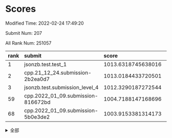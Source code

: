 # Scores

Modified Time: 2022-02-24 17:49:20

Submit Num: 207

All Rank Num: 251057

| rank |               submit               |       score        |       sigma        | pk_num |
| :--- | :--------------------------------- | :----------------- | :----------------- | :----- |
| 1    | jsonzb.test.test_1                 | 1013.6318745638016 | 0.8158243322696206 | 4847   |
| 2    | cpp.21_12_24.submission-2b2ea0d7   | 1013.0184433720501 | 0.8136396098352602 | 4854   |
| 3    | jsonzb.test.submission_level_4     | 1012.3290187272544 | 0.7908532506589656 | 4853   |
| 59   | cpp.2022_01_09.submission-816672bd | 1004.7188147168696 | 0.716779518824748  | 4855   |
| 68   | cpp.2022_01_09.submission-5b0e3de2 | 1003.9153381314173 | 0.703031845746239  | 4848   |


<details>
<summary>全部</summary>

| rank |                 submit                 |       score        |       sigma        | pk_num |
| :--- | :------------------------------------- | :----------------- | :----------------- | :----- |
| 1    | jsonzb.test.test_1                     | 1013.6318745638016 | 0.8158243322696206 | 4847   |
| 2    | cpp.21_12_24.submission-2b2ea0d7       | 1013.0184433720501 | 0.8136396098352602 | 4854   |
| 3    | jsonzb.test.submission_level_4         | 1012.3290187272544 | 0.7908532506589656 | 4853   |
| 4    | gobigger.level_3.submission_level_3_33 | 1011.2591818550804 | 0.7555039509589672 | 4851   |
| 5    | gobigger.level_3.submission_level_3_25 | 1010.8396652331838 | 0.7652256076426334 | 4851   |
| 6    | gobigger.level_3.submission_level_3_45 | 1010.7921853247603 | 0.7622347810036841 | 4857   |
| 7    | gobigger.level_3.submission_level_3_21 | 1010.753200220128  | 0.7781690754064711 | 4850   |
| 8    | gobigger.level_3.submission_level_3_34 | 1010.7460592682244 | 0.7648960834653958 | 4851   |
| 9    | gobigger.level_3.submission_level_3_7  | 1010.6612388563509 | 0.7399744297945297 | 4854   |
| 10   | gobigger.level_3.submission_level_3_42 | 1010.6349533749604 | 0.7739131473383237 | 4846   |
| 11   | gobigger.level_3.submission_level_3_27 | 1010.5869259576957 | 0.7605070578909955 | 4854   |
| 12   | gobigger.level_3.submission_level_3_41 | 1010.5440887541696 | 0.7731150532751875 | 4854   |
| 13   | gobigger.level_3.submission_level_3_48 | 1010.5084462450482 | 0.7525286978252472 | 4852   |
| 14   | gobigger.level_3.submission_level_3_3  | 1010.4749014458334 | 0.7882166349914711 | 4854   |
| 15   | gobigger.level_3.submission_level_3_17 | 1010.4590369219873 | 0.7442767574369387 | 4853   |
| 16   | gobigger.level_3.submission_level_3_1  | 1010.4428640530842 | 0.7498924591617124 | 4856   |
| 17   | gobigger.level_3.submission_level_3_38 | 1010.3987932295987 | 0.7554289647943769 | 4850   |
| 18   | gobigger.level_3.submission_level_3_37 | 1010.3130884863388 | 0.7861705533827034 | 4853   |
| 19   | gobigger.level_3.submission_level_3_9  | 1010.3117069572035 | 0.7439397924422615 | 4848   |
| 20   | gobigger.level_3.submission_level_3_47 | 1010.2804514556018 | 0.7716067323638395 | 4849   |
| 21   | gobigger.level_3.submission_level_3_30 | 1010.2590647304465 | 0.7677348860503563 | 4853   |
| 22   | gobigger.level_3.submission_level_3_20 | 1010.2124100563996 | 0.7345188312317461 | 4852   |
| 23   | gobigger.level_3.submission_level_3_15 | 1010.1611788942009 | 0.7572847797211387 | 4846   |
| 24   | gobigger.level_3.submission_level_3_43 | 1010.0555748265233 | 0.7485702958385118 | 4853   |
| 25   | gobigger.level_3.submission_level_3_36 | 1009.9290685520688 | 0.7693051916272079 | 4850   |
| 26   | gobigger.level_3.submission_level_3_16 | 1009.912873552964  | 0.762113319372628  | 4855   |
| 27   | gobigger.level_3.submission_level_3_12 | 1009.8899522174557 | 0.7575896349277697 | 4853   |
| 28   | gobigger.level_3.submission_level_3_18 | 1009.8637397909538 | 0.7509144220611434 | 4853   |
| 29   | gobigger.level_3.submission_level_3_0  | 1009.7668546403576 | 0.7511425083628297 | 4849   |
| 30   | gobigger.level_3.submission_level_3_13 | 1009.7648657629422 | 0.747510093515059  | 4855   |
| 31   | gobigger.level_3.submission_level_3_2  | 1009.7274492630653 | 0.7480109069705116 | 4847   |
| 32   | gobigger.level_3.submission_level_3_6  | 1009.6639154623089 | 0.771581591856322  | 4853   |
| 33   | gobigger.level_3.submission_level_3_28 | 1009.6297786969392 | 0.7606905028888273 | 4845   |
| 34   | gobigger.level_3.submission_level_3_8  | 1009.626847347803  | 0.7483951166874697 | 4852   |
| 35   | gobigger.level_3.submission_level_3_40 | 1009.6172164899544 | 0.7661912423442511 | 4853   |
| 36   | gobigger.level_3.submission_level_3_39 | 1009.581603608844  | 0.7560452786669702 | 4854   |
| 37   | gobigger.level_3.submission_level_3_32 | 1009.5383291097055 | 0.7434915219912632 | 4849   |
| 38   | gobigger.level_3.submission_level_3_35 | 1009.5028802515421 | 0.7648936382056274 | 4854   |
| 39   | gobigger.level_3.submission_level_3_19 | 1009.4739213785834 | 0.7595681082436844 | 4850   |
| 40   | gobigger.level_3.submission_level_3_23 | 1009.4520024500582 | 0.7376083688061917 | 4848   |
| 41   | gobigger.level_3.submission_level_3_11 | 1009.3706936234602 | 0.7563454994712024 | 4851   |
| 42   | gobigger.level_3.submission_level_3_46 | 1009.3591734082746 | 0.7446986972820117 | 4851   |
| 43   | gobigger.level_3.submission_level_3_24 | 1009.3517282510085 | 0.771330806398833  | 4854   |
| 44   | gobigger.level_3.submission_level_3_49 | 1009.2660650280944 | 0.7632189467937773 | 4858   |
| 45   | gobigger.level_3.submission_level_3_14 | 1009.1770749295896 | 0.7529050445639932 | 4848   |
| 46   | gobigger.level_3.submission_level_3_31 | 1008.9952474031812 | 0.7357272709512507 | 4856   |
| 47   | gobigger.level_3.submission_level_3_10 | 1008.9701463229923 | 0.7418253659318997 | 4849   |
| 48   | gobigger.level_3.submission_level_3_4  | 1008.8763435792105 | 0.771544117280539  | 4854   |
| 49   | gobigger.level_3.submission_level_3_26 | 1008.8096592931269 | 0.7729294665166229 | 4850   |
| 50   | gobigger.level_3.submission_level_3_44 | 1008.4099379504662 | 0.7349703671975851 | 4855   |
| 51   | gobigger.level_3.submission_level_3_22 | 1008.1524344827324 | 0.747695437632601  | 4853   |
| 52   | gobigger.level_3.submission_level_3_29 | 1008.1051660425844 | 0.733810223996553  | 4854   |
| 53   | gobigger.level_3.submission_level_3_5  | 1007.8218805381206 | 0.7564362696018984 | 4849   |
| 54   | gobigger.level_1.submission_level_1_39 | 1005.6159315680131 | 0.7248534631921966 | 4854   |
| 55   | gobigger.level_1.submission_level_1_18 | 1005.0963136254078 | 0.7302402591249435 | 4853   |
| 56   | gobigger.level_1.submission_level_1_29 | 1005.0946392702872 | 0.7104413326000799 | 4851   |
| 57   | gobigger.level_1.submission_level_1_16 | 1004.9652629614259 | 0.7306777572474177 | 4852   |
| 58   | gobigger.level_1.submission_level_1_0  | 1004.7485928107346 | 0.7096307982371659 | 4844   |
| 59   | cpp.2022_01_09.submission-816672bd     | 1004.7188147168696 | 0.716779518824748  | 4855   |
| 60   | gobigger.level_1.submission_level_1_23 | 1004.6976794581843 | 0.7159259371668348 | 4854   |
| 61   | gobigger.level_1.submission_level_1_34 | 1004.6317657390853 | 0.7146282420352428 | 4850   |
| 62   | gobigger.level_1.submission_level_1_32 | 1004.4636913484208 | 0.7152737763978801 | 4854   |
| 63   | gobigger.level_1.submission_level_1_45 | 1004.1974495231304 | 0.7136936262847784 | 4855   |
| 64   | gobigger.level_1.submission_level_1_48 | 1004.1426318749589 | 0.7206942570902458 | 4853   |
| 65   | gobigger.level_1.submission_level_1_31 | 1004.110920276022  | 0.7046698613085138 | 4846   |
| 66   | gobigger.level_1.submission_level_1_12 | 1004.0026959712709 | 0.7240352546014266 | 4849   |
| 67   | gobigger.level_1.submission_level_1_13 | 1003.9212525951672 | 0.7167093364439809 | 4854   |
| 68   | cpp.2022_01_09.submission-5b0e3de2     | 1003.9153381314173 | 0.703031845746239  | 4848   |
| 69   | gobigger.level_1.submission_level_1_1  | 1003.8973889277559 | 0.7203445417875276 | 4851   |
| 70   | gobigger.level_1.submission_level_1_8  | 1003.8034746121132 | 0.7086998841180748 | 4852   |
| 71   | gobigger.level_1.submission_level_1_10 | 1003.8032455251947 | 0.7106555961509566 | 4852   |
| 72   | gobigger.level_1.submission_level_1_6  | 1003.7582006028322 | 0.7196928388992329 | 4849   |
| 73   | gobigger.level_1.submission_level_1_35 | 1003.7045908951553 | 0.7121522223436194 | 4854   |
| 74   | gobigger.level_1.submission_level_1_28 | 1003.6380619275482 | 0.7171358786251375 | 4848   |
| 75   | gobigger.level_1.submission_level_1_2  | 1003.6186881601218 | 0.7206037032509838 | 4856   |
| 76   | gobigger.level_1.submission_level_1_14 | 1003.5945347251886 | 0.70771927352951   | 4854   |
| 77   | gobigger.level_1.submission_level_1_27 | 1003.5727061058795 | 0.7171721710323475 | 4852   |
| 78   | gobigger.level_1.submission_level_1_11 | 1003.4918190425752 | 0.718824531961552  | 4851   |
| 79   | gobigger.level_1.submission_level_1_26 | 1003.4288076950709 | 0.7179519464894459 | 4853   |
| 80   | gobigger.level_1.submission_level_1_3  | 1003.4012436282    | 0.7122841828033348 | 4845   |
| 81   | gobigger.level_1.submission_level_1_36 | 1003.3546767113692 | 0.7208592219640267 | 4851   |
| 82   | gobigger.level_1.submission_level_1_49 | 1003.3491678768796 | 0.718496441697057  | 4852   |
| 83   | gobigger.level_1.submission_level_1_24 | 1003.1963936466741 | 0.7062312244733735 | 4860   |
| 84   | gobigger.level_1.submission_level_1_43 | 1003.0224071531723 | 0.7134585098483559 | 4849   |
| 85   | gobigger.level_1.submission_level_1_4  | 1003.0146003328613 | 0.711074568463617  | 4851   |
| 86   | gobigger.level_1.submission_level_1_42 | 1002.9764681883643 | 0.7201088700038574 | 4854   |
| 87   | gobigger.level_1.submission_level_1_15 | 1002.8759303705888 | 0.7049716734296402 | 4851   |
| 88   | gobigger.level_1.submission_level_1_46 | 1002.8530173344586 | 0.7106805327352735 | 4852   |
| 89   | gobigger.level_1.submission_level_1_44 | 1002.7878543994103 | 0.7280136986673894 | 4852   |
| 90   | gobigger.level_1.submission_level_1_17 | 1002.7496159273198 | 0.716648519110426  | 4852   |
| 91   | gobigger.level_1.submission_level_1_19 | 1002.732834763568  | 0.7148487729415156 | 4854   |
| 92   | gobigger.level_1.submission_level_1_33 | 1002.7086576652963 | 0.713881561385319  | 4849   |
| 93   | gobigger.level_1.submission_level_1_22 | 1002.7071772592943 | 0.7183489492956345 | 4845   |
| 94   | gobigger.level_1.submission_level_1_21 | 1002.7023248737773 | 0.7129658159392792 | 4851   |
| 95   | gobigger.level_1.submission_level_1_47 | 1002.6598216092935 | 0.7137908565377434 | 4850   |
| 96   | gobigger.level_1.submission_level_1_9  | 1002.6248145876783 | 0.7061293596983669 | 4849   |
| 97   | gobigger.level_1.submission_level_1_38 | 1002.5888888686189 | 0.7007016881196785 | 4850   |
| 98   | gobigger.level_1.submission_level_1_7  | 1002.5705646578737 | 0.7095507302538289 | 4853   |
| 99   | gobigger.level_1.submission_level_1_41 | 1002.5444484233583 | 0.7113708576481851 | 4854   |
| 100  | gobigger.level_1.submission_level_1_30 | 1002.4952570951979 | 0.7263784907258559 | 4852   |
| 101  | gobigger.level_1.submission_level_1_25 | 1002.1697917279848 | 0.7146453739939608 | 4863   |
| 102  | gobigger.level_1.submission_level_1_20 | 1002.0947680235992 | 0.7155379621641708 | 4854   |
| 103  | gobigger.level_1.submission_level_1_5  | 1001.7748321943986 | 0.7203493588841263 | 4850   |
| 104  | gobigger.level_1.submission_level_1_40 | 1001.7422482184669 | 0.7065464656481593 | 4849   |
| 105  | gobigger.level_1.submission_level_1_37 | 1001.2155853143975 | 0.7188450913028949 | 4848   |
| 106  | gobigger.random.submission_random_3    | 997.4053556517752  | 0.7023178109699553 | 4847   |
| 107  | gobigger.random.submission_random_41   | 997.3550343954404  | 0.7084636365542637 | 4852   |
| 108  | gobigger.random.submission_random_30   | 997.3439859184714  | 0.7067023208910959 | 4852   |
| 109  | gobigger.random.submission_random_42   | 997.0819668237559  | 0.715233923607973  | 4849   |
| 110  | gobigger.random.submission_random_33   | 997.0000082233463  | 0.7184550350377785 | 4851   |
| 111  | gobigger.random.submission_random_12   | 996.873867711012   | 0.7096984354387856 | 4854   |
| 112  | gobigger.random.submission_random_27   | 996.842285615016   | 0.7088207763856044 | 4847   |
| 113  | gobigger.random.submission_random_44   | 996.7726656864758  | 0.7179877055035385 | 4849   |
| 114  | gobigger.random.submission_random_0    | 996.7414142127559  | 0.707587413852538  | 4855   |
| 115  | gobigger.random.submission_random_19   | 996.7376962568487  | 0.709183814820714  | 4844   |
| 116  | gobigger.random.submission_random_39   | 996.7270838799423  | 0.7157954359931255 | 4846   |
| 117  | gobigger.random.submission_random_9    | 996.6615354122205  | 0.7064827988825239 | 4851   |
| 118  | gobigger.random.submission_random_36   | 996.6352594293332  | 0.7030963865972566 | 4854   |
| 119  | gobigger.random.submission_random_18   | 996.5816117969684  | 0.7099982948984407 | 4853   |
| 120  | gobigger.random.submission_random_48   | 996.4838554690242  | 0.706746676924961  | 4850   |
| 121  | gobigger.random.submission_random_16   | 996.4219235895195  | 0.7198075115166506 | 4851   |
| 122  | gobigger.random.submission_random_4    | 996.413566061699   | 0.7219125490143461 | 4850   |
| 123  | gobigger.random.submission_random_24   | 996.3900678711357  | 0.7076173025579725 | 4852   |
| 124  | gobigger.random.submission_random_43   | 996.3625991415921  | 0.7032729664285091 | 4854   |
| 125  | gobigger.random.submission_random_21   | 996.310475978615   | 0.715145379493187  | 4852   |
| 126  | gobigger.random.submission_random_25   | 996.2901744897276  | 0.7155048742863878 | 4851   |
| 127  | gobigger.random.submission_random_6    | 996.2327152198386  | 0.7106005484817125 | 4848   |
| 128  | gobigger.random.submission_random_35   | 996.150505891232   | 0.7109207692368086 | 4851   |
| 129  | gobigger.random.submission_random_20   | 996.1423355599397  | 0.7062969154323263 | 4849   |
| 130  | gobigger.random.submission_random_37   | 996.1318301089725  | 0.7108476451525181 | 4850   |
| 131  | gobigger.random.submission_random_17   | 996.0727846912105  | 0.7123532820691176 | 4855   |
| 132  | gobigger.random.submission_random_5    | 996.0205776615743  | 0.6983519180246128 | 4852   |
| 133  | gobigger.random.submission_random_1    | 996.0077443599431  | 0.7063802546764393 | 4854   |
| 134  | gobigger.random.submission_random_15   | 995.9757425794845  | 0.715337881626701  | 4854   |
| 135  | gobigger.random.submission_random_13   | 995.9452122666211  | 0.7125616220624761 | 4850   |
| 136  | gobigger.random.submission_random_10   | 995.8574167821979  | 0.7088358653720284 | 4851   |
| 137  | gobigger.random.submission_random_49   | 995.7813639751297  | 0.7063894226741966 | 4843   |
| 138  | gobigger.random.submission_random_32   | 995.7234681579112  | 0.7109501709597981 | 4851   |
| 139  | gobigger.random.submission_random_2    | 995.666449888303   | 0.7191785478202628 | 4852   |
| 140  | gobigger.random.submission_random_28   | 995.6636013321013  | 0.7122238148510939 | 4851   |
| 141  | gobigger.random.submission_random_7    | 995.5823520420229  | 0.7202364739830827 | 4854   |
| 142  | gobigger.random.submission_random_47   | 995.5124651383854  | 0.6987465091313262 | 4855   |
| 143  | gobigger.random.submission_random_29   | 995.4545131439047  | 0.698269214986078  | 4851   |
| 144  | gobigger.random.submission_random_40   | 995.4536546929285  | 0.7095278227327307 | 4854   |
| 145  | gobigger.random.submission_random_14   | 995.4473932895885  | 0.7014946398078471 | 4851   |
| 146  | gobigger.random.submission_random_26   | 995.4041067676418  | 0.7304512807571096 | 4855   |
| 147  | gobigger.random.submission_random_22   | 995.2415907121056  | 0.7204816392934301 | 4853   |
| 148  | gobigger.random.submission_random_46   | 995.1650492820412  | 0.7163582540448048 | 4850   |
| 149  | gobigger.random.submission_random_23   | 995.1443102084594  | 0.7185562081178386 | 4850   |
| 150  | gobigger.random.submission_random_45   | 995.0205337397097  | 0.7170618887707142 | 4851   |
| 151  | gobigger.random.submission_random_38   | 994.8306817328643  | 0.721858910028216  | 4852   |
| 152  | gobigger.random.submission_random_8    | 994.7948301753503  | 0.7267164421589042 | 4849   |
| 153  | gobigger.random.submission_random_31   | 994.5742567411421  | 0.7098467563915957 | 4851   |
| 154  | gobigger.random.submission_random_34   | 994.283384795021   | 0.7040211488033538 | 4852   |
| 155  | gobigger.random.submission_random_11   | 994.1668614654518  | 0.7299740624299408 | 4848   |
| 156  | gobigger.level_2.submission_level_2_4  | 993.97317913388    | 0.7367075652854702 | 4850   |
| 157  | gobigger.level_2.submission_level_2_39 | 993.7353160570156  | 0.7340390878559787 | 4856   |
| 158  | gobigger.level_2.submission_level_2_36 | 993.3347989833704  | 0.7349861208743022 | 4850   |
| 159  | gobigger.level_2.submission_level_2_6  | 993.2293358698297  | 0.7340743521653382 | 4847   |
| 160  | gobigger.level_2.submission_level_2_47 | 993.0371378785577  | 0.7358871437866439 | 4851   |
| 161  | gobigger.level_2.submission_level_2_49 | 993.0291687883029  | 0.7445383201264042 | 4854   |
| 162  | gobigger.level_2.submission_level_2_5  | 992.9282336003372  | 0.7413344562404923 | 4855   |
| 163  | gobigger.level_2.submission_level_2_9  | 992.9061258474134  | 0.7347934756885466 | 4853   |
| 164  | gobigger.level_2.submission_level_2_21 | 992.8883650858692  | 0.7428022801699099 | 4853   |
| 165  | gobigger.level_2.submission_level_2_32 | 992.8819602338591  | 0.7420476622716959 | 4851   |
| 166  | gobigger.level_2.submission_level_2_24 | 992.8771405744316  | 0.7429583918953924 | 4855   |
| 167  | gobigger.level_2.submission_level_2_22 | 992.8551868738446  | 0.7499263661222952 | 4850   |
| 168  | gobigger.level_2.submission_level_2_48 | 992.8007427681482  | 0.7392454870123647 | 4852   |
| 169  | gobigger.level_2.submission_level_2_31 | 992.7179673436821  | 0.7489439262952612 | 4856   |
| 170  | gobigger.level_2.submission_level_2_16 | 992.6986204893682  | 0.746504644445161  | 4851   |
| 171  | gobigger.level_2.submission_level_2_40 | 992.6523341370612  | 0.7431930712409263 | 4851   |
| 172  | gobigger.level_2.submission_level_2_20 | 992.6254558706162  | 0.7522447630299816 | 4852   |
| 173  | gobigger.level_2.submission_level_2_18 | 992.623770827982   | 0.7222236216904125 | 4852   |
| 174  | gobigger.level_2.submission_level_2_23 | 992.508358184058   | 0.7499217645526707 | 4848   |
| 175  | gobigger.level_2.submission_level_2_8  | 992.4634842812688  | 0.7359282240497683 | 4853   |
| 176  | gobigger.level_2.submission_level_2_29 | 992.4564517072236  | 0.7392662387141578 | 4851   |
| 177  | gobigger.level_2.submission_level_2_27 | 992.4060443009614  | 0.7537558930850122 | 4850   |
| 178  | gobigger.level_2.submission_level_2_30 | 992.3981957700395  | 0.761943617568747  | 4854   |
| 179  | gobigger.level_2.submission_level_2_33 | 992.2195933617343  | 0.7402718298113107 | 4851   |
| 180  | gobigger.level_2.submission_level_2_7  | 992.1738055175103  | 0.7406285486263998 | 4852   |
| 181  | gobigger.level_2.submission_level_2_15 | 992.1675878733026  | 0.7479445470460995 | 4858   |
| 182  | gobigger.level_2.submission_level_2_41 | 992.1192757850355  | 0.7704460816746561 | 4856   |
| 183  | gobigger.level_2.submission_level_2_19 | 992.0862481748688  | 0.7275083871610507 | 4855   |
| 184  | gobigger.level_2.submission_level_2_44 | 991.9958985796345  | 0.7356080954218783 | 4847   |
| 185  | gobigger.level_2.submission_level_2_2  | 991.9535774791739  | 0.7453250536614223 | 4847   |
| 186  | gobigger.level_2.submission_level_2_25 | 991.916883816173   | 0.7588197801828441 | 4850   |
| 187  | gobigger.level_2.submission_level_2_10 | 991.8564406551474  | 0.7615860632806223 | 4850   |
| 188  | gobigger.level_2.submission_level_2_12 | 991.6926232177535  | 0.7500142226795458 | 4850   |
| 189  | gobigger.level_2.submission_level_2_3  | 991.6843639893762  | 0.7517891639688595 | 4854   |
| 190  | gobigger.level_2.submission_level_2_28 | 991.629428904242   | 0.7526927948353842 | 4848   |
| 191  | gobigger.level_2.submission_level_2_34 | 991.6074190247739  | 0.7491503200790484 | 4848   |
| 192  | gobigger.level_2.submission_level_2_14 | 991.6015361356283  | 0.7404066379696886 | 4849   |
| 193  | gobigger.level_2.submission_level_2_42 | 991.5630622269632  | 0.7481218886432349 | 4852   |
| 194  | gobigger.level_2.submission_level_2_17 | 991.3613967452814  | 0.7469097684502297 | 4854   |
| 195  | gobigger.level_2.submission_level_2_37 | 991.069477221074   | 0.753511868616486  | 4848   |
| 196  | gobigger.level_2.submission_level_2_35 | 991.0554855402117  | 0.7369402560596496 | 4848   |
| 197  | gobigger.level_2.submission_level_2_45 | 990.9826903318504  | 0.7656611130749859 | 4847   |
| 198  | gobigger.level_2.submission_level_2_46 | 990.9618540472577  | 0.760183584495488  | 4850   |
| 199  | gobigger.level_2.submission_level_2_11 | 990.864193558301   | 0.7694053060772547 | 4848   |
| 200  | gobigger.level_2.submission_level_2_13 | 990.805816920462   | 0.7643207931678744 | 4854   |
| 201  | gobigger.level_2.submission_level_2_1  | 990.7853304285685  | 0.7586786809175965 | 4852   |
| 202  | gobigger.level_2.submission_level_2_43 | 990.6819405704061  | 0.7792973830396271 | 4844   |
| 203  | gobigger.level_2.submission_level_2_0  | 990.5430786807591  | 0.7492258086156165 | 4852   |
| 204  | gobigger.level_2.submission_level_2_38 | 990.3009079093611  | 0.7927752362076849 | 4851   |
| 205  | gobigger.level_2.submission_level_2_26 | 990.2638922020059  | 0.7597120915283975 | 4840   |
| 206  | gobigger.none.submission_none_1        | 977.5089491142663  | 1.3691918094960356 | 4851   |
| 207  | gobigger.none.submission_none_0        | 976.0562400504635  | 1.4817940937667249 | 4852   |

</details>